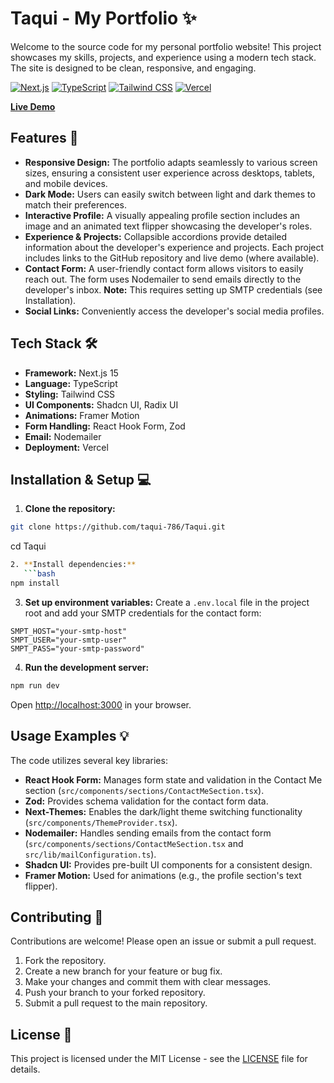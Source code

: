 # Taqui - My Portfolio ✨

Welcome to the source code for my personal portfolio website! This project showcases my skills, projects, and experience using a modern tech stack. The site is designed to be clean, responsive, and engaging.

[![Next.js](https://img.shields.io/badge/Next.js-v15-blue?style=flat-square)](https://nextjs.org/)
[![TypeScript](https://img.shields.io/badge/TypeScript-blue?style=flat-square)](https://www.typescriptlang.org/)
[![Tailwind CSS](https://img.shields.io/badge/Tailwind%20CSS-v4-purple?style=flat-square)](https://tailwindcss.com/)
[![Vercel](https://img.shields.io/badge/Vercel-black?logo=vercel&logoColor=white&style=flat-square)](https://vercel.com/)

**[Live Demo](https://mdtaquiimam.vercel.app/)**

## Features 🚀

- **Responsive Design:**  The portfolio adapts seamlessly to various screen sizes, ensuring a consistent user experience across desktops, tablets, and mobile devices.
- **Dark Mode:**  Users can easily switch between light and dark themes to match their preferences.
- **Interactive Profile:** A visually appealing profile section includes an image and an animated text flipper showcasing the developer's roles.
- **Experience & Projects:**  Collapsible accordions provide detailed information about the developer's experience and projects.  Each project includes links to the GitHub repository and live demo (where available).
- **Contact Form:** A user-friendly contact form allows visitors to easily reach out.  The form uses Nodemailer to send emails directly to the developer's inbox.  **Note:**  This requires setting up SMTP credentials (see Installation).
- **Social Links:**  Conveniently access the developer's social media profiles.

## Tech Stack 🛠️

- **Framework:** Next.js 15
- **Language:** TypeScript
- **Styling:** Tailwind CSS
- **UI Components:** Shadcn UI, Radix UI
- **Animations:** Framer Motion
- **Form Handling:** React Hook Form, Zod
- **Email:** Nodemailer
- **Deployment:** Vercel

## Installation & Setup 💻

1. **Clone the repository:**
```bash
git clone https://github.com/taqui-786/Taqui.git
```
cd Taqui

```bash
2. **Install dependencies:**
   ```bash
npm install
   ```

3. **Set up environment variables:**
   Create a `.env.local` file in the project root and add your SMTP credentials for the contact form:
```env
SMPT_HOST="your-smtp-host"
SMPT_USER="your-smtp-user"
SMPT_PASS="your-smtp-password"
```

4. **Run the development server:**
```bash
npm run dev
   ```

Open [http://localhost:3000](http://localhost:3000) in your browser.

## Usage Examples 💡

The code utilizes several key libraries:

- **React Hook Form:**  Manages form state and validation in the Contact Me section (`src/components/sections/ContactMeSection.tsx`).
- **Zod:** Provides schema validation for the contact form data.
- **Next-Themes:** Enables the dark/light theme switching functionality (`src/components/ThemeProvider.tsx`).
- **Nodemailer:** Handles sending emails from the contact form (`src/components/sections/ContactMeSection.tsx` and `src/lib/mailConfiguration.ts`).
- **Shadcn UI:** Provides pre-built UI components for a consistent design.
- **Framer Motion:**  Used for animations (e.g., the profile section's text flipper).

## Contributing 🤝

Contributions are welcome! Please open an issue or submit a pull request.

1. Fork the repository.
2. Create a new branch for your feature or bug fix.
3. Make your changes and commit them with clear messages.
4. Push your branch to your forked repository.
5. Submit a pull request to the main repository.

## License 📄

This project is licensed under the MIT License - see the [LICENSE](LICENSE) file for details.
